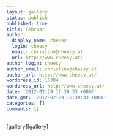 ```yaml
---
layout: gallery
status: publish
published: true
title: Februar
author:
  display_name: cheesy
  login: cheesy
  email: christine@cheesy.at
  url: http://www.cheesy.at/
author_login: cheesy
author_email: christine@cheesy.at
author_url: http://www.cheesy.at/
wordpress_id: 15384
wordpress_url: http://www.cheesy.at/
date: '2012-02-29 17:39:33 +0000'
date_gmt: '2012-02-29 16:39:33 +0000'
categories: []
comments: []
---
```

<!--:de-->[gallery]<!--:--><!--:en-->[gallery]<!--:-->
